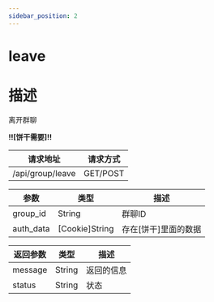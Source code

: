 ```yaml
---
sidebar_position: 2
---
```

# leave
# 描述
离开群聊

**!!\[饼干需要\]!!**

| 请求地址 | 请求方式 |
| --- | --- |
| /api/group/leave | GET/POST |


|参数|类型|描述|
|---|---|---|
|group_id|String|群聊ID|
|auth_data|\[Cookie\]String|存在\[饼干\]里面的数据|

|返回参数|类型|描述|
|---|---|---|
|message|String|返回的信息|
|status|String|状态|
